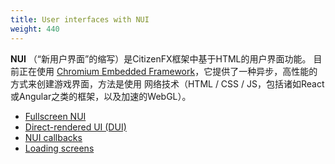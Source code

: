 ```yaml
---
title: User interfaces with NUI
weight: 440
---
```


**NUI** （“新用户界面”的缩写）是CitizenFX框架中基于HTML的用户界面功能。 目前正在使用
[Chromium Embedded Framework](cef)，它提供了一种异步，高性能的方式来创建游戏界面，方法是使用
网络技术（HTML / CSS / JS，包括诸如React或Angular之类的框架，以及加速的WebGL）。

- [Fullscreen NUI](/docs/scripting-manual/nui-development/full-screen-nui)
- [Direct-rendered UI (DUI)](/docs/scripting-manual/nui-development/dui)
- [NUI callbacks](/docs/scripting-manual/nui-development/nui-callbacks)
- [Loading screens](/docs/scripting-manual/nui-development/loading-screens)